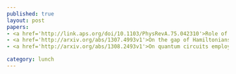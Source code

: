 ```yaml
---
published: true
layout: post
papers:
- <a href='http://link.aps.org/doi/10.1103/PhysRevA.75.042310'>Role of entanglement and correlations in mixed-state quantum computation, Datta2007</a>
- <a href='http://arxiv.org/abs/1307.4993v1'>On the gap of Hamiltonians for the adiabatic simulation of quantum circuits, Ganti2013</a>
- <a href='http://arxiv.org/abs/1308.2493v1'>On quantum circuits employing roots of the Pauli matrices, Soeken2013</a>

category: lunch
---
```

